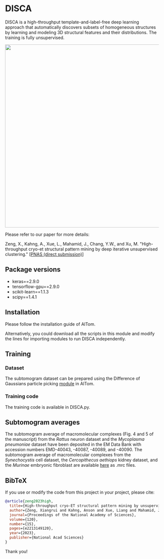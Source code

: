 # DISCA
DISCA is a high-throughput template-and-label-free deep learning approach that automatically discovers subsets of homogeneous structures by learning and modeling 3D structural features and their distributions. The training is fully unsupervised.

<p align="center">
<img src="https://user-images.githubusercontent.com/31047726/228112212-f1ed62f5-5c7d-4c34-8614-37ee4f58f045.png" width="600">
</p>

Please refer to our paper for more details:

Zeng, X., Kahng, A., Xue, L., Mahamid, J., Chang, Y.W., and Xu, M. "High-throughput cryo-et structural pattern mining by deep iterative unsupervised clustering." [[PNAS (direct submission)](https://www.pnas.org/doi/abs/10.1073/pnas.2213149120)]


## Package versions
* keras==2.9.0
* tensorflow-gpu==2.9.0
* scikit-learn==1.1.3
* scipy==1.4.1



## Installation 
Please follow the installation guide of AITom. 

Alternatively, you could download all the scripts in this module and modify the lines for importing modules to run DISCA independently. 

## Training

### Dataset

The subtomogram dataset can be prepared using the Difference of Gaussians particle picking [module](https://github.com/xiangruz/aitom/blob/master/doc/tutorials/008_particle_picking.py) in AITom.


### Training code

The training code is available in DISCA.py.

## Subtomogram averages

The subtomogram average of macromolecular complexes (Fig. 4 and 5 of the manuscript) from the *Rattus* neuron dataset and the *Mycoplasma pneumoniae* dataset have been deposited in the EM Data Bank with accession numbers EMD-40043, -40087, -40089, and -40090. The subtomogram average of macromolecular complexes from the *Synechocystis* cell dataset, the *Cercopithecus aethiops* kidney dataset, and the *Murinae* embryonic fibroblast are available [here](https://github.com/xulabs/aitom/files/11392586/DISCA_subtomogram_averages.zip) as .mrc files.

## BibTeX

If you use or modify the code from this project in your project, please cite:
```bibtex
@article{zeng2023high,
  title={High-throughput cryo-ET structural pattern mining by unsupervised deep iterative subtomogram clustering},
  author={Zeng, Xiangrui and Kahng, Anson and Xue, Liang and Mahamid, Julia and Chang, Yi-Wei and Xu, Min},
  journal={Proceedings of the National Academy of Sciences},
  volume={120},
  number={15},
  pages={e2213149120},
  year={2023},
  publisher={National Acad Sciences}
}
```
Thank you!
